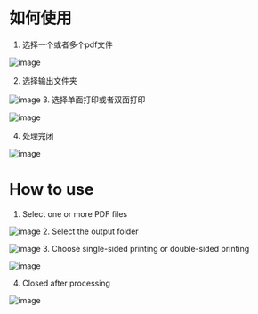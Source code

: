 # 如何使用
1. 选择一个或者多个pdf文件

![image](https://github.com/ZhaoZelin2000/PDF-Separator-color-and-black-white-pages/assets/72080838/3fe6ce37-b708-40c2-a603-28da02ee1dd0)

2. 选择输出文件夹

![image](https://github.com/ZhaoZelin2000/PDF-Separator-color-and-black-white-pages/assets/72080838/7b452975-bf70-440e-8cd5-350ed55ce88c)
3.  选择单面打印或者双面打印

![image](https://github.com/ZhaoZelin2000/PDF-Separator-color-and-black-white-pages/assets/72080838/9847d3d1-5c97-4789-b79b-767bb2157f75)

4. 处理完闭

![image](https://github.com/ZhaoZelin2000/PDF-Separator-color-and-black-white-pages/assets/72080838/9de411c5-3844-4ad5-b942-31142a9df856)

# How to use
1. Select one or more PDF files

![image](https://github.com/ZhaoZelin2000/PDF-Separator-color-and-black-white-pages/assets/72080838/3fe6ce37-b708-40c2-a603-28da02ee1dd0)
2. Select the output folder

![image](https://github.com/ZhaoZelin2000/PDF-Separator-color-and-black-white-pages/assets/72080838/7b452975-bf70-440e-8cd5-350ed55ce88c)
3. Choose single-sided printing or double-sided printing

![image](https://github.com/ZhaoZelin2000/PDF-Separator-color-and-black-white-pages/assets/72080838/9847d3d1-5c97-4789-b79b-767bb2157f75)

4. Closed after processing

![image](https://github.com/ZhaoZelin2000/PDF-Separator-color-and-black-white-pages/assets/72080838/9de411c5-3844-4ad5-b942-31142a9df856)
